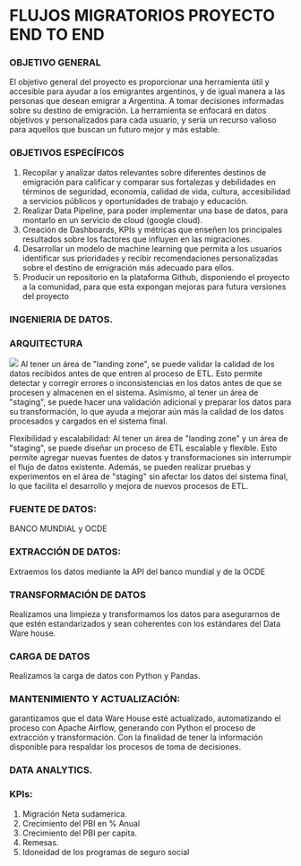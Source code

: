 # FLUJOS MIGRATORIOS PROYECTO END TO END</b>
### OBJETIVO GENERAL
El objetivo general del proyecto es proporcionar una herramienta útil y accesible
para ayudar a los emigrantes argentinos, y de igual manera a las personas que
desean emigrar a Argentina. A tomar decisiones informadas sobre su destino de
emigración. La herramienta se enfocará en datos objetivos y personalizados para
cada usuario, y sería un recurso valioso para aquellos que buscan un futuro mejor y
más estable.

### OBJETIVOS ESPECÍFICOS
1. Recopilar y analizar datos relevantes sobre diferentes destinos de emigración
para calificar y comparar sus fortalezas y debilidades en términos de
seguridad, economía, calidad de vida, cultura, accesibilidad a servicios
públicos y oportunidades de trabajo y educación.
2. Realizar Data Pipeline, para poder implementar una base de datos, para
montarlo en un servicio de cloud (google cloud).
3. Creación de Dashboards, KPIs y métricas que enseñen los principales
resultados sobre los factores que influyen en las migraciones.
4. Desarrollar un modelo de machine learning que permita a los usuarios
identificar sus prioridades y recibir recomendaciones personalizadas sobre el
destino de emigración más adecuado para ellos.
5. Producir un repositorio en la plataforma Github, disponiendo el proyecto a la
comunidad, para que esta expongan mejoras para futura versiones del
proyecto

### INGENIERIA DE DATOS.
### ARQUITECTURA
![](https://github.com/matiasgarroa/Grupo10-Proyecto-Final-Migraciones/blob/main/Semana%202/arquitectura%20GCP.png)
Al tener un área de "landing zone", se puede validar la calidad de los datos recibidos antes de que entren al proceso de ETL. Esto permite detectar y corregir errores o inconsistencias en los datos antes de que se procesen y almacenen en el sistema. Asimismo, al tener un área de "staging", se puede hacer una validación adicional y preparar los datos para su transformación, lo que ayuda a mejorar aún más la calidad de los datos procesados y cargados en el sistema final.

Flexibilidad y escalabilidad: Al tener un área de "landing zone" y un área de "staging", se puede diseñar un proceso de ETL escalable y flexible. Esto permite agregar nuevas fuentes de datos y transformaciones sin interrumpir el flujo de datos existente. Además, se pueden realizar pruebas y experimentos en el área de "staging" sin afectar los datos del sistema final, lo que facilita el desarrollo y mejora de nuevos procesos de ETL.

### FUENTE DE DATOS:
BANCO MUNDIAL y OCDE

### EXTRACCIÓN DE DATOS: 
Extraemos los datos mediante la API del banco mundial y de la OCDE
### TRANSFORMACIÓN DE DATOS
Realizamos una limpieza y transformamos los datos para asegurarnos de que estén estandarizados y sean coherentes con los estándares del Data Ware house.
### CARGA DE DATOS
Realizamos la carga de datos con Python y Pandas.
### MANTENIMIENTO Y ACTUALIZACIÓN:
garantizamos que el data Ware House esté actualizado, automatizando el proceso con Apache Airflow, generando con Python el proceso de extracción y transformación. Con la finalidad de tener la información disponible para respaldar los procesos de toma de decisiones.

### DATA ANALYTICS.
### KPIs:
1. Migración Neta sudamerica.
2. Crecimiento del PBI en % Anual
3. Crecimiento del PBI per capita.
4. Remesas.
5. Idoneidad de los programas de seguro social
